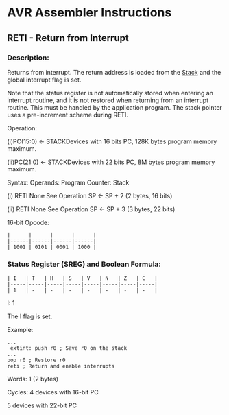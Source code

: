 AVR Assembler Instructions
==========================

RETI - Return from Interrupt
----------------------------

### <a href="" id="N1813D"></a> Description:

Returns from interrupt. The return address is loaded from the <a href="avrassembler.wb_registers.html#avrassembler.Stack" class="xref" title="Stack">Stack</a> and the global interrupt flag is set.

Note that the status register is not automatically stored when entering an interrupt routine, and it is not restored when returning from an interrupt routine. This must be handled by the application program. The stack pointer uses a pre-increment scheme during RETI.

Operation:

(i)PC(15:0) ← STACKDevices with 16 bits PC, 128K bytes program memory maximum.

(ii)PC(21:0) ← STACKDevices with 22 bits PC, 8M bytes program memory maximum.

Syntax: Operands: Program Counter: Stack

(i) RETI None See Operation SP ← SP + 2 (2 bytes, 16 bits)

(ii) RETI None See Operation SP ← SP + 3 (3 bytes, 22 bits)

16-bit Opcode:

```
|      |      |      |      |
|------|------|------|------|
| 1001 | 0101 | 0001 | 1000 |
```
### <a href="" id="N1817A"></a> Status Register (SREG) and Boolean Formula:

```
| I   | T   | H   | S   | V   | N   | Z   | C   |
|-----|-----|-----|-----|-----|-----|-----|-----|
| 1   | -   | -   | -   | -   | -   | -   | -   |
```
I: 1

The I flag is set.

Example:

``` programlisting
...
 extint: push r0 ; Save r0 on the stack
...
pop r0 ; Restore r0
reti ; Return and enable interrupts
```

Words: 1 (2 bytes)

Cycles: 4 devices with 16-bit PC

5 devices with 22-bit PC
